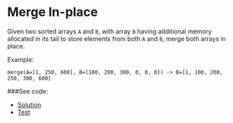 # Merge In-place

Given two sorted arrays `A` and `B`, with array `B` having additional memory allocated in
 its tail to store elements from both `A` and `B`, merge both arrays in place.

Example:
```
merge(A=[1, 250, 600], B=[100, 200, 300, 0, 0, 0]) -> B=[1, 100, 200, 250, 300, 600]
```

###See code:
- [Solution](./__init__.py)
- [Test](./test.py)